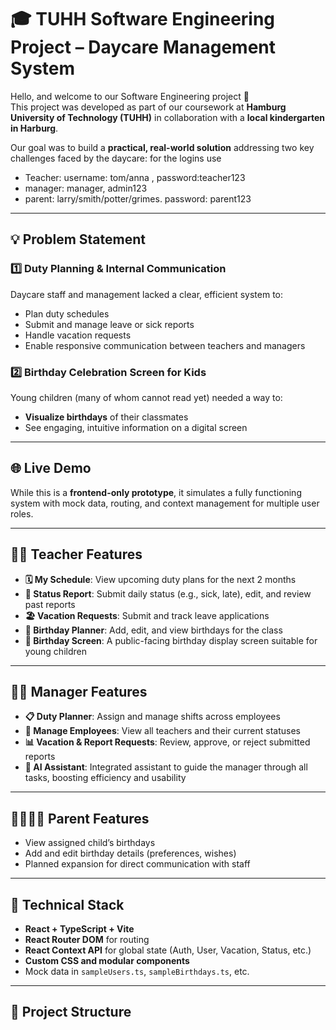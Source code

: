 # 🎓 TUHH Software Engineering Project – Daycare Management System

Hello, and welcome to our Software Engineering project 👋  
This project was developed as part of our coursework at **Hamburg University of Technology (TUHH)** in collaboration with a **local kindergarten in Harburg**.

Our goal was to build a **practical, real-world solution** addressing two key challenges faced by the daycare:
for the logins use
- Teacher: username: tom/anna , password:teacher123
- manager: manager, admin123
- parent: larry/smith/potter/grimes. password: parent123
---

## 💡 Problem Statement

### 1️⃣ Duty Planning & Internal Communication  
Daycare staff and management lacked a clear, efficient system to:
- Plan duty schedules
- Submit and manage leave or sick reports
- Handle vacation requests
- Enable responsive communication between teachers and managers

### 2️⃣ Birthday Celebration Screen for Kids  
Young children (many of whom cannot read yet) needed a way to:
- **Visualize birthdays** of their classmates
- See engaging, intuitive information on a digital screen

---

## 🌐 Live Demo  
While this is a **frontend-only prototype**, it simulates a fully functioning system with mock data, routing, and context management for multiple user roles.

---

## 👩‍🏫 Teacher Features

- **🗓️ My Schedule**: View upcoming duty plans for the next 2 months
- **📄 Status Report**: Submit daily status (e.g., sick, late), edit, and review past reports
- **🏖️ Vacation Requests**: Submit and track leave applications
- **🎉 Birthday Planner**: Add, edit, and view birthdays for the class
- **🎈 Birthday Screen**: A public-facing birthday display screen suitable for young children

---

## 🧑‍💼 Manager Features

- **📋 Duty Planner**: Assign and manage shifts across employees
- **👥 Manage Employees**: View all teachers and their current statuses
- **📊 Vacation & Report Requests**: Review, approve, or reject submitted reports
- **🤖 AI Assistant**: Integrated assistant to guide the manager through all tasks, boosting efficiency and usability

---

## 👨‍👩‍👧‍👦 Parent Features

- View assigned child’s birthdays
- Add and edit birthday details (preferences, wishes)
- Planned expansion for direct communication with staff

---

## 🧠 Technical Stack

- **React + TypeScript + Vite**
- **React Router DOM** for routing
- **React Context API** for global state (Auth, User, Vacation, Status, etc.)
- **Custom CSS and modular components**
- Mock data in `sampleUsers.ts`, `sampleBirthdays.ts`, etc.

---

## 📁 Project Structure

